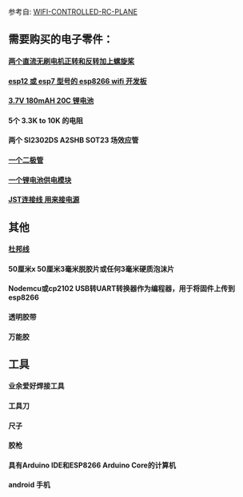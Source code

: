 参考自: [WIFI-CONTROLLED-RC-PLANE](https://www.instructables.com/WIFI-CONTROLLED-RC-PLANE/)

## 需要购买的电子零件：
#### [ 两个直流无刷电机正转和反转加上螺旋桨](https://www.ebay.com/p/2131030961?iid=252717418937)
#### [ esp12 或 esp7 型号的 esp8266 wifi 开发板](https://www.ebay.com/p/2131030961?iid=252717418937)
#### [3.7V 180mAH 20C 锂电池](https://www.ebay.com/p/2131030961?iid=252717418937)
####  5个 3.3K to 10K 的电阻
#### 两个 SI2302DS A2SHB SOT23 场效应管
#### [一个二极管](https://www.ebay.com/c/1239059696)
#### [一个锂电池供电模块](https://www.amazon.com/Charging-Lithium-Battery-Charger-Protection/dp/B08MT6567Z/ref=asc_df_B08MT6567Z/?tag=hyprod-20&linkCode=df0&hvadid=475809947475&hvpos=&hvnetw=g&hvrand=3541120506255037108&hvpone=&hvptwo=&hvqmt=&hvdev=c&hvdvcmdl=&hvlocint=&hvlocphy=9032166&hvtargid=pla-1113244982862&psc=1)
#### [JST连接线 用来接电源](https://www.banggood.com/Excellway-100Pcs-Mini-Micro-JST-2_0-PH-2Pin-Connector-Plug-With-120mm-Wires-Cables-p-1147298.html?akmClientCountry=America&gmcCountry=IN%C2%A4cy=INR&createTmp=1&utm_source=googleshopping&utm_medium=cpc_ods&utm_content=heath&utm_campaign=pla-hardware-in&cur_warehouse=CN)
## 其他
#### [杜邦线](https://m.sohu.com/n/478889712/)
#### 50厘米x 50厘米3毫米脱胶片或任何3毫米硬质泡沫片
#### Nodemcu或cp2102 USB转UART转换器作为编程器，用于将固件上传到esp8266
#### 透明胶带
#### 万能胶

## 工具
#### 业余爱好焊接工具
#### 工具刀
#### 尺子
#### 胶枪
#### 具有Arduino IDE和ESP8266 Arduino Core的计算机
#### android 手机
